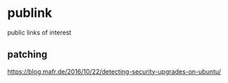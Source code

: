 # publink
public links of interest

## patching
<https://blog.mafr.de/2016/10/22/detecting-security-upgrades-on-ubuntu/>
